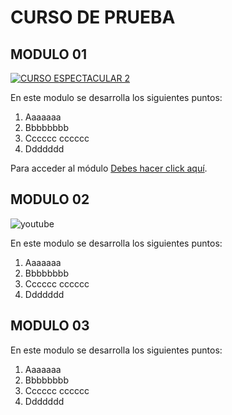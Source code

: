 # CURSO DE PRUEBA

## MODULO 01

[![CURSO ESPECTACULAR 2](http://img.youtube.com/vi/kh5JxW5SuEI/0.jpg)](http://www.youtube.com/watch?v=kh5JxW5SuEI "CURSO ESPECTACULAR 1")


En este modulo se desarrolla los siguientes puntos:

1. Aaaaaaa
2. Bbbbbbbb
3. Cccccc cccccc
4. Ddddddd

Para acceder al módulo [Debes hacer click aquí](/MODULO01).

## MODULO 02

![youtube](https://www.youtube.com/watch?v=kh5JxW5SuEI)


En este modulo se desarrolla los siguientes puntos:

1. Aaaaaaa
2. Bbbbbbbb
3. Cccccc cccccc
4. Ddddddd


## MODULO 03


En este modulo se desarrolla los siguientes puntos:

1. Aaaaaaa
2. Bbbbbbbb
3. Cccccc cccccc
4. Ddddddd



